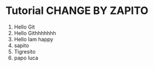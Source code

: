 # Tutorial CHANGE BY ZAPITO

1. Hello Git
2. Hello Githhhhhhh
3. Hello Iam happy
4. sapito
5. Tigresito
6. papo luca